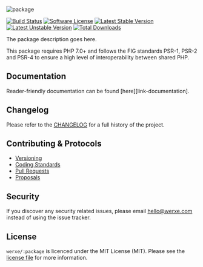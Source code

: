 ![package][image-url]

[![Build Status](icon-travis)][link-travis]
[![Software License](icon-license)][link-license]
[![Latest Stable Version][icon-version-stable]][link-packagist]
[![Latest Unstable Version](icon-version-unstable)][link-packagist]
[![Total Downloads][icon-downloads]][link-packagist]

The package description goes here.

This package requires PHP 7.0+ and follows the FIG standards PSR-1, PSR-2 and PSR-4 to ensure a high level of interoperability between shared PHP.

## Documentation

Reader-friendly documentation can be found [here][link-documentation].

## Changelog

Please refer to the [CHANGELOG](CHANGELOG.md) for a full history of the project.

## Contributing & Protocols

- [Versioning](CONTRIBUTING.md#versioning)
- [Coding Standards](CONTRIBUTING.md#coding-standards)
- [Pull Requests](CONTRIBUTING.md#pull-requests)
- [Proposals](CONTRIBUTING.md#proposals)

## Security

If you discover any security related issues, please email hello@werxe.com instead of using the issue tracker.

## License

`werxe/:package` is licenced under the MIT License (MIT). Please see the [license file](LICENSE.md) for more information.

[image-url]: https://cloud.githubusercontent.com/assets/2285372/15791983/69de45fc-29d2-11e6-967b-0ab8c53b53ed.png

[link-composer]: http://getcomposer.org
[link-travis]: https://travis-ci.org/werxe/:package
[link-license]: https://opensource.org/licenses/BSD-3-Clause
[link-packagist]: https://packagist.org/packages/werxe/:package

[icon-travis]: https://poser.pugx.org/werxe/:package/version?format=flat-square
[icon-license]: https://poser.pugx.org/werxe/:package/license?format=flat-square
[icon-version-stable]: https://poser.pugx.org/werxe/:package/v/stable?format=flat-square
[icon-version-unstable]: https://poser.pugx.org/werxe/:package/v/unstable?format=flat-square
[icon-downloads]: https://poser.pugx.org/werxe/:package/downloads?format=flat-square
